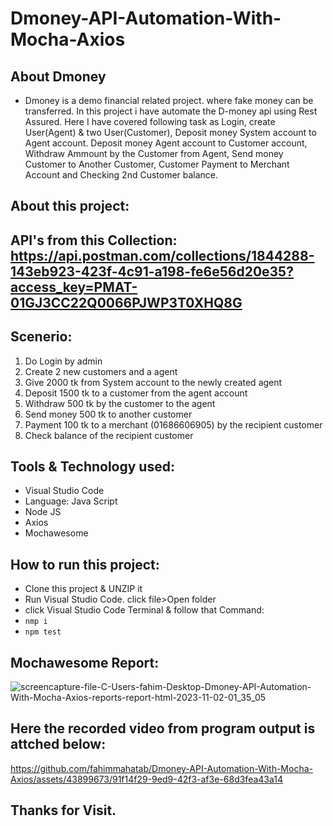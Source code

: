 # Dmoney-API-Automation-With-Mocha-Axios
## About Dmoney
- Dmoney is a demo financial related project. where fake money can be transferred. In this project i have automate the D-money api using Rest Assured. Here I have covered following task as Login, create User(Agent) & two User(Customer), Deposit money System account to Agent account. Deposit money Agent account to Customer account, Withdraw Ammount by the Customer from Agent, Send money Customer to Another Customer, Customer Payment to Merchant Account and Checking 2nd Customer balance.
## About this project:
## API's from this Collection: https://api.postman.com/collections/1844288-143eb923-423f-4c91-a198-fe6e56d20e35?access_key=PMAT-01GJ3CC22Q0066PJWP3T0XHQ8G
## Scenerio:
1. Do Login by admin
2. Create 2 new customers and a agent
3. Give 2000 tk from System account to the newly created agent
4. Deposit 1500 tk to a customer from the agent account
5. Withdraw 500 tk by the customer to the agent
6. Send money 500 tk to another customer
7. Payment 100 tk to a merchant (01686606905) by the recipient customer
8. Check balance of the recipient customer

## Tools & Technology used:
- Visual Studio Code
- Language: Java Script
- Node JS
- Axios
- Mochawesome

## How to run this project:
- Clone this project & UNZIP it
- Run Visual Studio Code. click file>Open folder 
- click Visual Studio Code Terminal & follow that Command:
- ``` nmp i ```
- ``` npm test ```

## Mochawesome Report:
![screencapture-file-C-Users-fahim-Desktop-Dmoney-API-Automation-With-Mocha-Axios-reports-report-html-2023-11-02-01_35_05](https://github.com/fahimmahatab/Dmoney-API-Automation-With-Mocha-Axios/assets/43899673/489914ec-5080-4aa0-bb12-dc8088754a1a)

## Here the recorded video from program output is attched below:
https://github.com/fahimmahatab/Dmoney-API-Automation-With-Mocha-Axios/assets/43899673/91f14f29-9ed9-42f3-af3e-68d3fea43a14

## Thanks for Visit.

